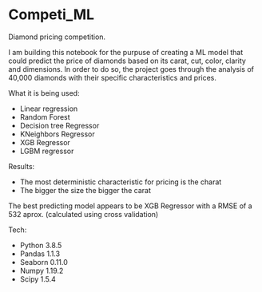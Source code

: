 # Competi_ML

Diamond pricing competition.

I am building this notebook for the purpuse of creating a ML model that could predict the price of diamonds based on its carat, cut, color, clarity and dimensions.
In order to do so, the project goes through the analysis of 40,000 diamonds with their specific characteristics and prices.


What it is being used:

- Linear regression
- Random Forest
- Decision tree Regressor
- KNeighbors Regressor
- XGB Regressor
- LGBM regressor

Results:

- The most deterministic characteristic for pricing is the charat
- The bigger the size the bigger the carat



The best predicting model appears to be XGB Regressor with a RMSE of a 532 aprox. (calculated using cross validation)

Tech:
- Python 3.8.5
- Pandas 1.1.3
- Seaborn 0.11.0
- Numpy 1.19.2
- Scipy 1.5.4

